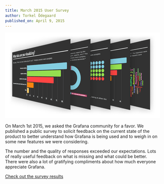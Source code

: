 ```yaml
---
title: March 2015 User Survey
author: Torkel Ödegaard
published_on: April 9, 2015
---
```


<img src="/assets/img/blog/grafana_survey_results800.png" class="no-shadow">

On March 1st 2015, we asked the Grafana community for a favor. We published a public
survey to solicit feedback on the current state of the product to better understand how
Grafana is being used and to weigh in on some new features we were considering.

The number and the quality of responses exceeded our expectations. Lots of really useful
feedback on what is missing and what could be better. There were also a lot of
gratifying compliments about how much everyone appreciate Grafana.

[Check out the survey results](https://infogr.am/grafana_user_survey_mar2015)


